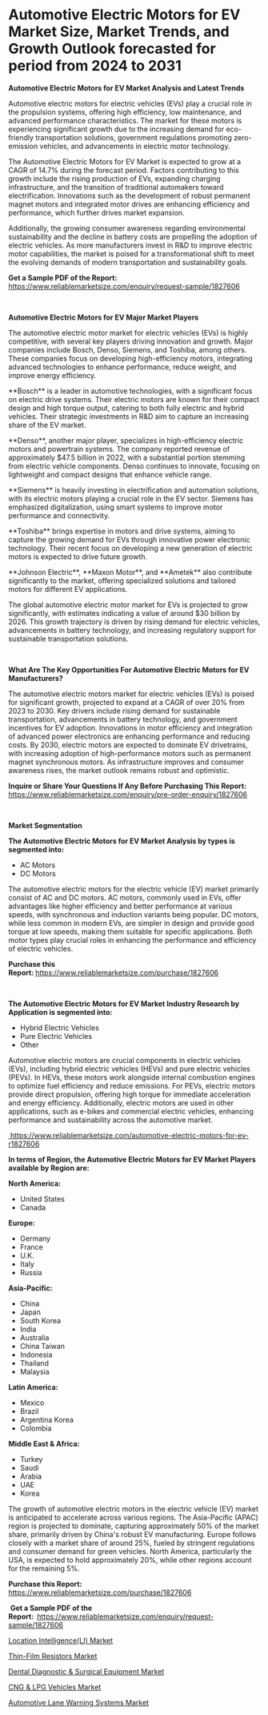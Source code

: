<p><h1>Automotive Electric Motors for EV Market Size, Market Trends, and Growth Outlook forecasted for period from 2024 to 2031</h1></p><p><strong>Automotive Electric Motors for EV Market Analysis and Latest Trends</strong></p>
<p><p>Automotive electric motors for electric vehicles (EVs) play a crucial role in the propulsion systems, offering high efficiency, low maintenance, and advanced performance characteristics. The market for these motors is experiencing significant growth due to the increasing demand for eco-friendly transportation solutions, government regulations promoting zero-emission vehicles, and advancements in electric motor technology.</p><p>The Automotive Electric Motors for EV Market is expected to grow at a CAGR of 14.7% during the forecast period. Factors contributing to this growth include the rising production of EVs, expanding charging infrastructure, and the transition of traditional automakers toward electrification. Innovations such as the development of robust permanent magnet motors and integrated motor drives are enhancing efficiency and performance, which further drives market expansion.</p><p>Additionally, the growing consumer awareness regarding environmental sustainability and the decline in battery costs are propelling the adoption of electric vehicles. As more manufacturers invest in R&D to improve electric motor capabilities, the market is poised for a transformational shift to meet the evolving demands of modern transportation and sustainability goals.</p></p>
<p><strong>Get a Sample PDF of the Report:&nbsp;</strong> <a href="https://www.reliablemarketsize.com/enquiry/request-sample/1827606?utm_campaign=1103&utm_medium=2&utm_source=Github&utm_content=ia&utm_term=04112024&utm_id=automotive-electric-motors-for-ev">https://www.reliablemarketsize.com/enquiry/request-sample/1827606</a></p>
<p>&nbsp;</p>
<p><strong>Automotive Electric Motors for EV Major Market Players</strong></p>
<p><p>The automotive electric motor market for electric vehicles (EVs) is highly competitive, with several key players driving innovation and growth. Major companies include Bosch, Denso, Siemens, and Toshiba, among others. These companies focus on developing high-efficiency motors, integrating advanced technologies to enhance performance, reduce weight, and improve energy efficiency.</p><p>**Bosch** is a leader in automotive technologies, with a significant focus on electric drive systems. Their electric motors are known for their compact design and high torque output, catering to both fully electric and hybrid vehicles. Their strategic investments in R&D aim to capture an increasing share of the EV market.</p><p>**Denso**, another major player, specializes in high-efficiency electric motors and powertrain systems. The company reported revenue of approximately $47.5 billion in 2022, with a substantial portion stemming from electric vehicle components. Denso continues to innovate, focusing on lightweight and compact designs that enhance vehicle range.</p><p>**Siemens** is heavily investing in electrification and automation solutions, with its electric motors playing a crucial role in the EV sector. Siemens has emphasized digitalization, using smart systems to improve motor performance and connectivity.</p><p>**Toshiba** brings expertise in motors and drive systems, aiming to capture the growing demand for EVs through innovative power electronic technology. Their recent focus on developing a new generation of electric motors is expected to drive future growth.</p><p>**Johnson Electric**, **Maxon Motor**, and **Ametek** also contribute significantly to the market, offering specialized solutions and tailored motors for different EV applications. </p><p>The global automotive electric motor market for EVs is projected to grow significantly, with estimates indicating a value of around $30 billion by 2026. This growth trajectory is driven by rising demand for electric vehicles, advancements in battery technology, and increasing regulatory support for sustainable transportation solutions.</p></p>
<p>&nbsp;</p>
<p><strong>What Are The Key Opportunities For Automotive Electric Motors for EV Manufacturers?</strong></p>
<p><p>The automotive electric motors market for electric vehicles (EVs) is poised for significant growth, projected to expand at a CAGR of over 20% from 2023 to 2030. Key drivers include rising demand for sustainable transportation, advancements in battery technology, and government incentives for EV adoption. Innovations in motor efficiency and integration of advanced power electronics are enhancing performance and reducing costs. By 2030, electric motors are expected to dominate EV drivetrains, with increasing adoption of high-performance motors such as permanent magnet synchronous motors. As infrastructure improves and consumer awareness rises, the market outlook remains robust and optimistic.</p></p>
<p><strong>Inquire or Share Your Questions If Any Before Purchasing This Report:</strong> <a href="https://www.reliablemarketsize.com/enquiry/pre-order-enquiry/1827606?utm_campaign=1103&utm_medium=2&utm_source=Github&utm_content=ia&utm_term=04112024&utm_id=automotive-electric-motors-for-ev">https://www.reliablemarketsize.com/enquiry/pre-order-enquiry/1827606</a></p>
<p>&nbsp;</p>
<p><strong>Market Segmentation</strong></p>
<p><strong>The Automotive Electric Motors for EV Market Analysis by types is segmented into:</strong></p>
<p><ul><li>AC Motors</li><li>DC Motors</li></ul></p>
<p><p>The automotive electric motors for the electric vehicle (EV) market primarily consist of AC and DC motors. AC motors, commonly used in EVs, offer advantages like higher efficiency and better performance at various speeds, with synchronous and induction variants being popular. DC motors, while less common in modern EVs, are simpler in design and provide good torque at low speeds, making them suitable for specific applications. Both motor types play crucial roles in enhancing the performance and efficiency of electric vehicles.</p></p>
<p><strong>Purchase this Report:&nbsp;</strong><a href="https://www.reliablemarketsize.com/purchase/1827606?utm_campaign=1103&utm_medium=2&utm_source=Github&utm_content=ia&utm_term=04112024&utm_id=automotive-electric-motors-for-ev">https://www.reliablemarketsize.com/purchase/1827606</a></p>
<p>&nbsp;</p>
<p><strong>The Automotive Electric Motors for EV Market Industry Research by Application is segmented into:</strong></p>
<p><ul><li>Hybrid Electric Vehicles</li><li>Pure Electric Vehicles</li><li>Other</li></ul></p>
<p><p>Automotive electric motors are crucial components in electric vehicles (EVs), including hybrid electric vehicles (HEVs) and pure electric vehicles (PEVs). In HEVs, these motors work alongside internal combustion engines to optimize fuel efficiency and reduce emissions. For PEVs, electric motors provide direct propulsion, offering high torque for immediate acceleration and energy efficiency. Additionally, electric motors are used in other applications, such as e-bikes and commercial electric vehicles, enhancing performance and sustainability across the automotive market.</p></p>
<p><a href="https://www.reliablemarketsize.com/automotive-electric-motors-for-ev-r1827606?utm_campaign=1103&utm_medium=2&utm_source=Github&utm_content=ia&utm_term=04112024&utm_id=automotive-electric-motors-for-ev">&nbsp;https://www.reliablemarketsize.com/automotive-electric-motors-for-ev-r1827606</a></p>
<p><strong>In terms of Region, the Automotive Electric Motors for EV Market Players available by Region are:</strong></p>
<p>
    <p> <strong> North America: </strong>
        <ul>
            <li>United States</li>
            <li>Canada</li>
        </ul>
        </p> 
    <p> <strong> Europe: </strong>
        <ul>
            <li>Germany</li>
            <li>France</li>
            <li>U.K.</li>
            <li>Italy</li>
            <li>Russia</li>
        </ul>
        </p> 
    <p> <strong> Asia-Pacific: </strong>
        <ul>
            <li>China</li>
            <li>Japan</li>
            <li>South Korea</li>
            <li>India</li>
            <li>Australia</li>
            <li>China Taiwan</li>
            <li>Indonesia</li>
            <li>Thailand</li>
            <li>Malaysia</li>
        </ul>
        </p> 
    <p> <strong> Latin America: </strong>
        <ul>
            <li>Mexico</li>
            <li>Brazil</li>
            <li>Argentina Korea</li>
            <li>Colombia</li>
        </ul>
        </p> 
    <p> <strong> Middle East & Africa: </strong>
        <ul>
            <li>Turkey</li>
            <li>Saudi</li>
            <li>Arabia</li>
            <li>UAE</li>
            <li>Korea</li>
        </ul>
    </p>
    </p>
<p><p>The growth of automotive electric motors in the electric vehicle (EV) market is anticipated to accelerate across various regions. The Asia-Pacific (APAC) region is projected to dominate, capturing approximately 50% of the market share, primarily driven by China's robust EV manufacturing. Europe follows closely with a market share of around 25%, fueled by stringent regulations and consumer demand for green vehicles. North America, particularly the USA, is expected to hold approximately 20%, while other regions account for the remaining 5%.</p></p>
<p><strong>Purchase this Report: </strong><a href="https://www.reliablemarketsize.com/purchase/1827606?utm_campaign=1103&utm_medium=2&utm_source=Github&utm_content=ia&utm_term=04112024&utm_id=automotive-electric-motors-for-ev">https://www.reliablemarketsize.com/purchase/1827606</a></p>
<p>&nbsp;<strong>Get a Sample PDF of the Report:&nbsp;&nbsp;</strong><a href="https://www.reliablemarketsize.com/enquiry/request-sample/1827606?utm_campaign=1103&utm_medium=2&utm_source=Github&utm_content=ia&utm_term=04112024&utm_id=automotive-electric-motors-for-ev">https://www.reliablemarketsize.com/enquiry/request-sample/1827606</a></p>
<p><strong></strong></p>
<p><p><a href="https://www.linkedin.com/pulse/global-location-intelligenceli-market-landscape-future-trends-cpgie?utm_campaign=1103&utm_medium=2&utm_source=Github&utm_content=ia&utm_term=04112024&utm_id=automotive-electric-motors-for-ev">Location Intelligence(LI) Market</a></p><p><a href="https://www.linkedin.com/pulse/strategic-roadmap-global-thin-film-resistors-market-insights-bsd2e?utm_campaign=1103&utm_medium=2&utm_source=Github&utm_content=ia&utm_term=04112024&utm_id=automotive-electric-motors-for-ev">Thin-Film Resistors Market</a></p><p><a href="https://issuu.com/reportprime-2/docs/dental-diagnostic-surgical-equipmen_97ccd213f8c135?utm_campaign=1103&utm_medium=2&utm_source=Github&utm_content=ia&utm_term=04112024&utm_id=automotive-electric-motors-for-ev">Dental Diagnostic & Surgical Equipment Market</a></p><p><a href="https://github.com/chr1i1herth/Market-Research-Report-List-1/blob/main/cng-lpg-vehicles-market.md?utm_campaign=1103&utm_medium=2&utm_source=Github&utm_content=ia&utm_term=04112024&utm_id=automotive-electric-motors-for-ev">CNG & LPG Vehicles Market</a></p><p><a href="https://github.com/gareyratsepny/Market-Research-Report-List-1/blob/main/automotive-lane-warning-systems-market.md?utm_campaign=1103&utm_medium=2&utm_source=Github&utm_content=ia&utm_term=04112024&utm_id=automotive-electric-motors-for-ev">Automotive Lane Warning Systems Market</a></p></p>